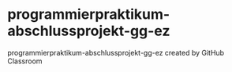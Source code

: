 # programmierpraktikum-abschlussprojekt-gg-ez

programmierpraktikum-abschlussprojekt-gg-ez created by GitHub Classroom
